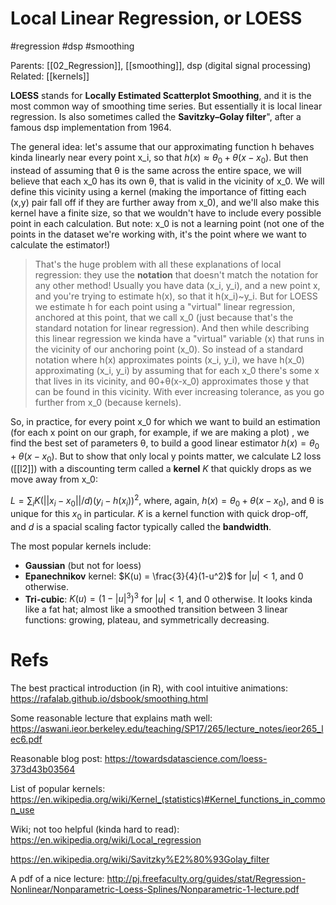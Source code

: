# Local Linear Regression, or LOESS

#regression #dsp #smoothing

Parents: [[02_Regression]], [[smoothing]], dsp (digital signal processing)
Related: [[kernels]]

**LOESS** stands for **Locally Estimated Scatterplot Smoothing**, and it is the most common way of smoothing time series. But essentially it is local linear regression. Is also sometimes called the **Savitzky–Golay filter**", after a famous dsp implementation from 1964.

The general idea: let's assume that our approximating function h behaves kinda linearly near every point x_i, so that $h(x) ≈ θ_0 + θ(x-x_0)$. But then instead of assuming that θ is the same across the entire space, we will believe  that each x_0 has its own θ, that is valid in the vicinity of x_0. We will define this vicinity using a kernel (making the importance of fitting each (x,y) pair fall off if they are further away from x_0), and we'll also make this kernel have a finite size, so that we wouldn't have to include every possible point in each calculation. But note: x_0 is not a learning point (not one of the points in the dataset we're working with, it's the point where we want to calculate the estimator!)

> That's the huge problem with all these explanations of local regression: they use the **notation** that doesn't match the notation for any other method! Usually you have data (x_i, y_i), and a new point x, and you're trying to estimate h(x), so that it h(x_i)~y_i. But for LOESS we estimate h for each point using a "virtual" linear regression, anchored at this point, that we call x_0 (just because that's the standard notation for linear regression). And then while describing this linear regression we kinda have a "virtual" variable (x) that runs in the vicinity of our anchoring point (x_0). So instead of a standard notation where h(x) approximates points (x_i, y_i), we have h(x_0) approximating (x_i, y_i) by assuming that for each x_0 there's some x that lives in its vicinity, and θ0+θ(x-x_0) approximates those y that can be found in this vicinity. With ever increasing tolerance, as you go further from x_0 (because kernels).

So, in practice, for every point x_0 for which we want to build an estimation (for each x point on our graph, for example, if we are making a plot) , we find the best set of parameters θ, to build a good linear estimator $h(x) = θ_0 + θ(x-x_0)$.  But to show that only local y points matter, we calculate L2 loss ([[l2]]) with a discounting term called a **kernel** $K$ that quickly drops as we move away from x_0:

$\displaystyle L = \sum_i K(||x_i - x_0||/d)(y_i-h(x_i))^2$, where, again, $h(x) = θ_0 + θ(x-x_0)$, and θ is unique for this $x_0$ in particular. $K$ is a kernel function with quick drop-off, and $d$ is a spacial scaling factor typically called the **bandwidth**.

The most popular kernels include:
* **Gaussian** (but not for loess)
* **Epanechnikov** kernel: $K(u) = \frac{3}{4}(1-u^2)$ for $|u|<1$, and 0 otherwise.
* **Tri-cubic**: $K(u) = (1-|u|^3)^3$ for $|u|<1$, and 0 otherwise. It looks kinda like a fat hat; almost like a smoothed transition between 3 linear functions: growing, plateau, and symmetrically decreasing.

# Refs

The best practical introduction (in R), with cool intuitive animations:
https://rafalab.github.io/dsbook/smoothing.html

Some reasonable lecture that explains math well:
https://aswani.ieor.berkeley.edu/teaching/SP17/265/lecture_notes/ieor265_lec6.pdf

Reasonable blog post:
https://towardsdatascience.com/loess-373d43b03564

List of popular kernels:
https://en.wikipedia.org/wiki/Kernel_(statistics)#Kernel_functions_in_common_use

Wiki; not too helpful (kinda hard to read):
https://en.wikipedia.org/wiki/Local_regression

https://en.wikipedia.org/wiki/Savitzky%E2%80%93Golay_filter

A pdf of a nice lecture:
http://pj.freefaculty.org/guides/stat/Regression-Nonlinear/Nonparametric-Loess-Splines/Nonparametric-1-lecture.pdf